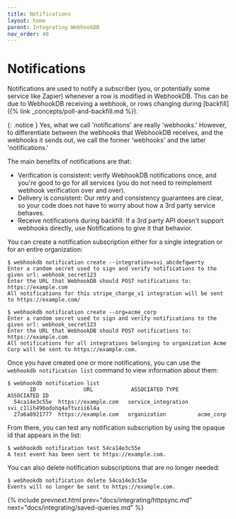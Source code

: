 ```yaml
---
title: Notifications
layout: home
parent: Integrating WebhookDB
nav_order: 40
---
```


# Notifications

Notifications are used to notify a subscriber (you, or potentially some service like Zapier)
whenever a row is modified in WebhookDB. This can be due to WebhookDB receiving a webhook,
or rows changing during [backfill]({% link _concepts/poll-and-backfill.md %}).

{: .notice }
Yes, what we call 'notifications' are really 'webhooks.'
However, to differentiate between the webhooks that WebhookDB receives,
and the webhooks it sends out, we call the former 'webhooks'
and the latter 'notifications.'

The main benefits of notifications are that:

- Verification is consistent: verify WebhookDB notifications once,
  and you're good to go for all services (you do not need to reimplement webhook verification over and over).
- Delivery is consistent: Our retry and consistency guarantees are clear, so your code does not have to worry about how a 3rd party service behaves.
- Receive notifications during backfill: If a 3rd party API doesn't support webhooks directly, use Notifications to give it that behavior.

You can create a notification subscription either for a single integration or for an entire organization:

```
$ webhookdb notification create --integration=svi_abcdefqwerty
Enter a random secret used to sign and verify notifications to the given url: webhook_secret123
Enter the URL that WebhookDB should POST notifications to: https://example.com
All notifications for this stripe_charge_v1 integration will be sent to https://example.com/
```

```
$ webhookdb notification create --org=acme_corp
Enter a random secret used to sign and verify notifications to the given url: webhook_secret123
Enter the URL that WebhookDB should POST notifications to: https://example.com
All notifications for all integrations belonging to organization Acme Corp will be sent to https://example.com.
```

Once you have created one or more notifications, you can use the `webhookdb notification list` command to view information about them:

```
$ webhookdb notification list                     
       ID               URL            ASSOCIATED TYPE              ASSOCIATED ID          
  54ca14e3c55e  https://example.com   service_integration   svi_c1lih496odohq4aftvzii6l4a  
  27a6a8921777  https://example.com   organization          acme_corp           
```

From there, you can test any notification subscription by using the opaque id that appears in the list:

```
$ webhookdb notification test 54ca14e3c55e
A test event has been sent to https://example.com.
```

You can also delete notification subscriptions that are no longer needed:

```
$ webhookdb notification delete 54ca14e3c55e
Events will no longer be sent to https://example.com.
```

{% include prevnext.html prev="docs/integrating/httpsync.md" next="docs/integrating/saved-queries.md" %}
